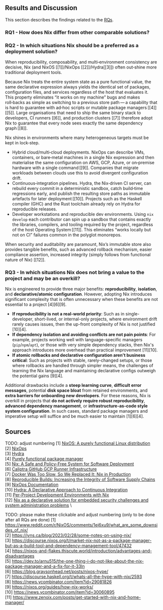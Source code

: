 ## Results and Discussion

This section describes the findings related to the [RQs](/research/rqs.md).

### RQ1 - How does Nix differ from other comparable solutions?


### RQ2 - In which situations Nix should be a preferred as a deployment solution?
When reproducibility, composability, and multi‑environment consistency are
decisive, Nix (and NixOS [[1]]/NixOps [[2]]/Hydra[[3]]) often out‑shine more traditional
deployment tools.

Because Nix treats the entire system state as a pure functional value, the
same declarative expression always yields the identical set of packages,
configuration files, and services regardless of the host that evaluates it.
This property eliminates “it works on my machine” bugs and makes roll‑backs
as simple as switching to a previous store path — a capability that is
hard to guarantee with ad‑hoc scripts or mutable package managers [[4]][[5]].
Large organisations that need to ship the same binary stack to developers,
CI runners [[6]], and production clusters [[7]] therefore adopt Nix to
guarantee that every node sees exactly the same dependency graph [[8]].

Nix shines in environments where many heterogeneous targets must be kept in
lock‑step.
- Hybrid cloud/multi‑cloud deployments. NixOps can describe VMs,
  containers, or bare‑metal machines in a single Nix expression and then
  materialise the same configuration on AWS, GCP, Azure, or on‑premise
  hardware with a single command [[9]]. Companies that migrate workloads
  between clouds use this to avoid divergent configuration drift.
- Continuous‑integration pipelines. Hydra, the Nix‑driven CI server, can
  rebuild every commit in a deterministic sandbox, catch build‑time
  regressions early, and publish the resulting store paths as immutable
  artefacts for later deployment [[10]]. Projects such as the Haskell compiler
  (GHC) and the Rust toolchain already rely on Hydra for reproducible releases.
- Developer workstations and reproducible dev environments. Using `nix
  develop` each contributor can spin up a sandbox that
  contains exactly the libraries, compilers, and tooling required by the
  project, regardless of the host Operating System [[11]]. This eliminates “works locally
  but not on CI” failures common in the polyglot monorepos.

When security and auditability are paramount, Nix’s immutable store also
provides tangible benefits, such as advanced rollback mechanism, easier compliance assertion,
increased integrity (simply follows from functional nature of Nix) [[12]].

### RQ3 - In which situations Nix does not bring a value to the project and may be an overkill?
Nix is engineered to provide three major benefits: **reproducibility**, **isolation**, and **declarative/atomic configuration**. However, adopting Nix introduces significant complexity that is often unnecessary when these benefits are not essential to a project [4][6][9].
* **If reproducibility is not a real-world priority**: Such as in single-developer, short-lived, or internal-only projects, where environment drift rarely causes issues, then the up-front complexity of Nix is not justified [10][4].
* **If dependency isolation and avoiding conflicts are not pain points**: For example, projects working well with language-specific managers (`pip`/`npm`/`apt`), or those with very simple dependency stacks, then Nix's approach introduces more overhead than practical improvement [11][10].
* **If atomic rollbacks and declarative configuration aren't business critical**: Such as projects with stable, rarely-changed setups, or those where rollbacks are handled through simpler means, the challenges of learning the Nix language and maintaining declarative configs outweigh the potential gains [9][4].

Additional drawbacks include a **steep learning curve**, **difficult error messages**, potential **disk space bloat** from retained environments, and **extra barriers for onboarding new developers**. For these reasons, Nix is overkill in projects that **do not actively require robust reproducibility**, **advanced dependency management**, or **infrastructure-as-code style system configuration**. In such cases, standard package managers and imperative setup will suffice and be much easier to maintain [1][6][4].

## Sources

TODO: adjust numbering
<a id="1">[1]</a> [NixOS: A purely functional Linux distribution](https://dl.acm.org/doi/10.1017/S0956796810000195) \
<a id="2">[2]</a> [NixOps](https://github.com/NixOS/nixops) \
<a id="3">[3]</a> [Hydra](https://github.com/NixOS/hydra) \
<a id="4">[4]</a> [Purely functional package manager](https://nixos.org/manual/nix/stable/#sec-purely-functional) \
<a id="5">[5]</a> [Nix: A Safe and Policy-Free System for Software Deployment](https://edolstra.github.io/pubs/nspfssd-lisa2004-final.pdf) \
<a id="6">[6]</a> [Caliptra GitHub GCP Runner Infrastructure](https://github.com/chipsalliance/caliptra-sw/tree/main/ci-tools/github-runner) \
<a id="7">[7]</a> [Docker Was Too Slow, So We Replaced It: Nix in Production](https://www.socallinuxexpo.org/scale/22x/presentations/docker-was-too-slow-so-we-replaced-it-nix-production) \
<a id="8">[8]</a> [Reproducible Builds: Increasing the Integrity of Software Supply Chains](https://doi.org/10.1109/MS.2021.3073045) \
<a id="9">[9]</a> [NixOps Documentation](https://nixops.readthedocs.io/en/latest/introduction.html) \
<a id="10">[10]</a> [Hydra: A Declarative Approach to Continuous Integration](https://edolstra.github.io/pubs/hydra-scp-submitted.pdf) \
<a id="11">[11]</a> [Per-Project Development Environments with Nix](https://mtlynch.io/notes/nix-dev-environment/) \
<a id="12">[12]</a> [Nix as a declarative solution for embedded security challenges and system administration problems](https://www.utupub.fi/bitstream/handle/10024/180653/Korte_Eino_Thesis.pdf?sequence=1) \

TODO: please make these clickable and adjust numbering (only to be done after all RQs are done)
[1] https://www.reddit.com/r/NixOS/comments/1ej6xu9/what_are_some_downsides_of_nix/  
[2] https://jvns.ca/blog/2023/02/28/some-notes-on-using-nix/  
[3] https://discourse.nixos.org/t/market-nix-not-as-a-package-manager-but-as-a-build-tool-and-dependency-management-tool/47432  
[4] https://nixos-and-flakes.thiscute.world/introduction/advantages-and-disadvantages  
[5] https://dev.to/arnu515/the-one-thing-i-do-not-like-about-the-nix-package-manager-and-a-fix-for-it-33ln  
[6] https://blog.graysonhead.net/posts/nixos-hype/  
[7] https://discourse.haskell.org/t/whats-all-the-hype-with-nix/2593  
[8] https://news.ycombinator.com/item?id=29081826  
[9] https://nixos.org/guides/how-nix-works/  
[10] https://news.ycombinator.com/item?id=30060895  
[11] https://www.zenoix.com/posts/get-started-with-nix-and-home-manager/
